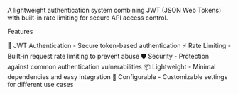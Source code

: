 A lightweight authentication system combining JWT (JSON Web Tokens) with built-in rate limiting for secure API access control.

Features

🔐 JWT Authentication - Secure token-based authentication
⚡ Rate Limiting - Built-in request rate limiting to prevent abuse
🛡️ Security - Protection against common authentication vulnerabilities
📦 Lightweight - Minimal dependencies and easy integration
🔧 Configurable - Customizable settings for different use cases
